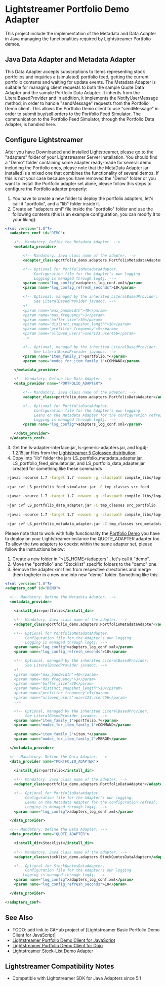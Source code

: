 
Lightstreamer Portfolio Demo Adapter
====================================


This project include the implementation of the Metadata and Data Adapter in Java managing the functionalities required by Lightstreamer Portfolio demos.

Java Data Adapter and Metadata Adapter
--------------------------------------

This Data Adapter accepts subscriptions to Items representing stock portfolios and inquiries a (simulated) portfolio feed, getting the current portfolio contents and waiting for update events.
The  Metadata Adapter is suitable for managing client requests to both the sample Quote Data Adapter and the sample Portfolio Data Adapter.
It inherits from the LiteralBasedProvider and in addition, it implements the NotifyUserMessage method, in order to handle "sendMessage" requests from the Portfolio Demo client.
This allows the Portfolio Demo client to use "sendMessage" in order to submit buy/sell orders to the Portfolio Feed Simulator. The communication to the Portfolio Feed Simulator, through the Portfolio Data Adapter, is handled here.

Configure Lightstreamer
-----------------------

After you have Downloaded and installed Lightstreamer, please go to the "adapters" folder of your Lightstreamer Server installation. You should find a "Demo" folder containing some adapter ready-made for several demo including the Portfolio ones, please note that the MetaData Adapter jar installed is a mixed one that combines the functionality of several demos. If this is not your case because you have removed the "Demo" folder or you want to install the Portfolio adapter set alone, please follow this steps to configure the Portfolio adapter properly:

1. You have to create a new folder to deploy the portfolio adapters, let's call it "portfolio", and a "lib" folder inside it.
2. Create an "adapters.xml" file inside the "portfolio" folder and use the following contents (this is an example configuration, you can modify it to your liking):
```xml      
<?xml version="1.0"?>
  <adapters_conf id="DEMO">

    <!-- Mandatory. Define the Metadata Adapter. -->
    <metadata_provider>

        <!-- Mandatory. Java class name of the adapter. -->
        <adapter_class>portfolio_demo.adapters.PortfolioMetadataAdapter</adapter_class>

        <!-- Optional for PortfolioMetadataAdapter.
             Configuration file for the Adapter's own logging.
             Logging is managed through log4j. -->
        <param name="log_config">adapters_log_conf.xml</param>
        <param name="log_config_refresh_seconds">10</param>

        <!-- Optional, managed by the inherited LiteralBasedProvider.
             See LiteralBasedProvider javadoc. -->
        <!--
        <param name="max_bandwidth">40</param>
        <param name="max_frequency">3</param>
        <param name="buffer_size">30</param>
        <param name="distinct_snapshot_length">10</param>
        <param name="prefilter_frequency">5</param>
        <param name="allowed_users">user123,user456</param>
        -->

        <!-- Optional, managed by the inherited LiteralBasedProvider.
             See LiteralBasedProvider javadoc. -->
        <param name="item_family_1">portfolio.*</param>
        <param name="modes_for_item_family_1">COMMAND</param>

    </metadata_provider>

    <!-- Mandatory. Define the Data Adapter. -->
    <data_provider name="PORTFOLIO_ADAPTER">

        <!-- Mandatory. Java class name of the adapter. -->
        <adapter_class>portfolio_demo.adapters.PortfolioDataAdapter</adapter_class>

        <!-- Optional for PortfolioDataAdapter.
             Configuration file for the Adapter's own logging.
             Leans on the Metadata Adapter for the configuration refresh.
             Logging is managed through log4j. -->
        <param name="log_config">adapters_log_conf.xml</param>

    </data_provider>
  </adapters_conf>
```
3. Get the ls-adapter-interface.jar, ls-generic-adapters.jar, and log4j-1.2.15.jar files from the [Lightstreamer 5 Colosseo distribution](http://www.lightstreamer.com/download).
4. Copy into "lib" folder the jars LS_portfolio_metadata_adapter.jar, LS_portfolio_feed_simulator.jar, and LS_portfolio_data_adapter.jar created for something like these commands
```sh
 >javac -source 1.7 -target 1.7 -nowarn -g -classpath compile_libs/log4j-1.2.15.jar -sourcepath src/src_feed -d tmp_classes src/src_feed/portfolio_demo/feed_simulator/Portfolio.java
 
 >jar cvf LS_portfolio_feed_simulator.jar -C tmp_classes src_feed
 
 >javac -source 1.7 -target 1.7 -nowarn -g -classpath compile_libs/log4j-1.2.15.jar;compile_libs/ls-adapter-interface/ls-adapter-interface.jar;compile_libs/ls-generic-adapters/ls-generic-adapters.jar;LS_portfolio_feed_simulator.jar -sourcepath src/src_portfolio -d tmp_classes src/src_portfolio/portfolio_demo/adapters/PortfolioDataAdapter.java
 
 >jar cvf LS_portfolio_data_adapter.jar -C tmp_classes src_portfolio
 
 >javac -source 1.7 -target 1.7 -nowarn -g -classpath compile_libs/log4j-1.2.15.jar;compile_libs/ls-adapter-interface/ls-adapter-interface.jar;compile_libs/ls-generic-adapters/ls-generic-adapters.jar;LS_portfolio_feed_simulator.jar;LS_portfolio_data_adapter.jar -sourcepath src/src_metadata -d tmp_classes src/src_metadata/portfolio_demo/adapters/PortfolioMetadataAdapter.java
 
 >jar cvf LS_portfolio_metadata_adapter.jar -C tmp_classes src_metadata
```

Please note that to work with fully functionality the [Portfolio Demo](https://github.com/Weswit/Lightstreamer-example-Portfolio-client-javascript) you have to deploy on your Lightstreamer instance the QUOTE_ADAPTER adapter too.
To allow the two adapters to coexist within the same adapter set, please follow the instructions below:
1. Create a new folder in  "<LS_HOME>/adapters" , let's call it "demo".
2. Move the "portfolio" and "Stocklist" specific folders to the "demo" one.
3. Remove the adapter.xml files from respective directories and merge them togheter in a new one into new "demo" folder. Something like this:
```xml 
<?xml version="1.0"?>
<adapters_conf id="DEMO">

  <!-- Mandatory. Define the Metadata Adapter. -->
  <metadata_provider>

    <install_dir>portfolio</install_dir>

    <!-- Mandatory. Java class name of the adapter. -->
    <adapter_class>portfolio_demo.adapters.PortfolioMetadataAdapter</adapter_class>

    <!-- Optional for PortfolioMetadataAdapter.
         Configuration file for the Adapter's own logging.
         Logging is managed through log4j. -->
    <param name="log_config">adapters_log_conf.xml</param>
    <param name="log_config_refresh_seconds">10</param>

    <!-- Optional, managed by the inherited LiteralBasedProvider.
         See LiteralBasedProvider javadoc. -->
    <!--
    <param name="max_bandwidth">40</param>
    <param name="max_frequency">3</param>
    <param name="buffer_size">30</param>
    <param name="distinct_snapshot_length">10</param>
    <param name="prefilter_frequency">5</param>
    <param name="allowed_users">user123,user456</param>
    -->

    <!-- Optional, managed by the inherited LiteralBasedProvider.
         See LiteralBasedProvider javadoc. -->
    <param name="item_family_1">portfolio.*</param>
    <param name="modes_for_item_family_1">COMMAND</param>
    
    <param name="item_family_2">item.*</param>
    <param name="modes_for_item_family_2">MERGE</param>

  </metadata_provider>

  <!-- Mandatory. Define the Data Adapter. -->
  <data_provider name="PORTFOLIO_ADAPTER">

    <install_dir>portfolio</install_dir>
  
    <!-- Mandatory. Java class name of the adapter. -->
    <adapter_class>portfolio_demo.adapters.PortfolioDataAdapter</adapter_class>

    <!-- Optional for PortfolioDataAdapter.
         Configuration file for the Adapter's own logging.
         Leans on the Metadata Adapter for the configuration refresh.
         Logging is managed through log4j. -->
    <param name="log_config">adapters_log_conf.xml</param>

  </data_provider>

  <!-- Mandatory. Define the Data Adapter. -->
  <data_provider name="QUOTE_ADAPTER">

    <install_dir>Stocklist</install_dir>
  
    <!-- Mandatory. Java class name of the adapter. -->
    <adapter_class>stocklist_demo.adapters.StockQuotesDataAdapter</adapter_class>

    <!-- Optional for StockQuotesDataAdapter.
         Configuration file for the Adapter's own logging.
        Logging is managed through log4j. -->
    <param name="log_config">adapters_log_conf.xml</param>
    <param name="log_config_refresh_seconds">10</param>

  </data_provider>

</adapters_conf>
```

See Also
--------

* TODO: add link to GitHub project of [Lightstreamer Basic Portfolio Demo Client for JavaScript]
* [Lightstreamer Portfolio Demo Client for JavaScript](https://github.com/Weswit/Lightstreamer-example-Portfolio-client-javascript)
* [Lightstreamer Portfolio Demo Client for Dojo](https://github.com/Weswit/Lightstreamer-example-Portfolio-client-dojo)
* [Lightstreamer Stock-List Demo Adapter](https://github.com/Weswit/Lightstreamer-example-StockList-adapter-java)

Lightstreamer Compatibility Notes
---------------------------------

- Compatible with Lightstreamer SDK for Java Adapters since 5.1